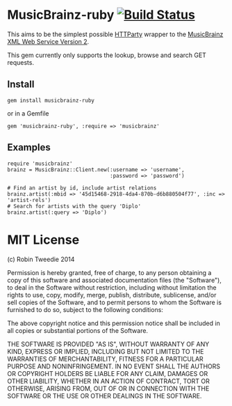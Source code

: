 # MusicBrainz-ruby [![Build Status](https://travis-ci.org/dwo/musicbrainz-ruby.png?branch=master)](https://travis-ci.org/dwo/musicbrainz-ruby)

This aims to be the simplest possible [HTTParty][1] wrapper to the [MusicBrainz
XML Web Service Version 2][2].

This gem currently only supports the lookup, browse and search GET requests.

[1]: https://github.com/jnunemaker/httparty
[2]: http://wiki.musicbrainz.org/XMLWebService

## Install

    gem install musicbrainz-ruby

or in a Gemfile

    gem 'musicbrainz-ruby', :require => 'musicbrainz'

## Examples

    require 'musicbrainz'
    brainz = MusicBrainz::Client.new(:username => 'username',
                                     :password => 'password')

    # Find an artist by id, include artist relations
    brainz.artist(:mbid => '45d15468-2918-4da4-870b-d6b880504f77', :inc => 'artist-rels')
    # Search for artists with the query 'Diplo'
    brainz.artist(:query => 'Diplo')

# MIT License

(c) Robin Tweedie 2014

Permission is hereby granted, free of charge, to any person obtaining a copy
of this software and associated documentation files (the "Software"), to deal
in the Software without restriction, including without limitation the rights
to use, copy, modify, merge, publish, distribute, sublicense, and/or sell
copies of the Software, and to permit persons to whom the Software is
furnished to do so, subject to the following conditions:

The above copyright notice and this permission notice shall be included in
all copies or substantial portions of the Software.

THE SOFTWARE IS PROVIDED "AS IS", WITHOUT WARRANTY OF ANY KIND, EXPRESS OR
IMPLIED, INCLUDING BUT NOT LIMITED TO THE WARRANTIES OF MERCHANTABILITY,
FITNESS FOR A PARTICULAR PURPOSE AND NONINFRINGEMENT. IN NO EVENT SHALL THE
AUTHORS OR COPYRIGHT HOLDERS BE LIABLE FOR ANY CLAIM, DAMAGES OR OTHER
LIABILITY, WHETHER IN AN ACTION OF CONTRACT, TORT OR OTHERWISE, ARISING FROM,
OUT OF OR IN CONNECTION WITH THE SOFTWARE OR THE USE OR OTHER DEALINGS IN
THE SOFTWARE.
